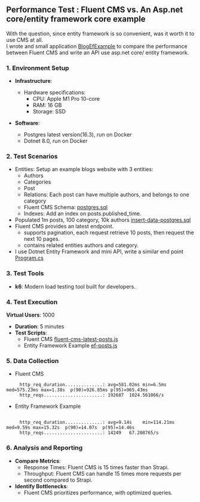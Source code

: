 ## Performance Test : Fluent CMS vs. An Asp.net core/entity framework core example 
With the question, since entity framework is so convenient, was it worth it to use CMS at all.   
I wrote and small application [BlogEfExample](..%2Fserver%2FBlogEfExample) to compare the performance between Fluent CMS
and write an API use asp.net core/ entity framework.

### 1. **Environment Setup**
- **Infrastructure**:
    - Hardware specifications:
        - CPU: Apple M1 Pro 10-core
        - RAM: 16 GB
        - Storage: SSD

- **Software**:
    - Postgres latest version(16.3), run on Docker
    - Dotnet 8.0, run on Docker

### 2. **Test Scenarios**
- Entities: Setup an example blogs website with 3 entities:
  - Authors
  - Categories
  - Post 
  - Relations: Each post can have multiple authors, and belongs to one category
  - Fluent CMS  Schema: [postgres.sql](..%2Fserver%2Fexample-schema%2Fpostgres.sql)
  - Indexes: Add an index on posts.published_time. 
- Populated 1m posts, 100 category, 10k authors  [insert-data-postgres.sql](..%2Fserver%2Fexample-schema%2Finsert-data-postgres.sql)
- Fluent CMS provides an latest endpoint.
  - supports pagination, each request retrieve 10 posts, then request the next 10 pages.
  - contains related entities authors and category.
- I use Dotnet Entity Framework and mini API, write a similar end point [Program.cs](..%2Fserver%2FBlogEfExample%2FProgram.cs)
### 3. **Test Tools**
- **k6**: Modern load testing tool built for developers.
### 4. **Test Execution**
**Virtual Users**: 1000
- **Duration**: 5 minutes
- **Test Scripts**: 
  - Fluent CMS [fluent-cms-latest-posts.js](..%2Fserver%2Fk6_test_scripts%2Ffluent-cms-latest-posts.js)
  - Entity Framework Example [ef-posts.js](..%2Fserver%2Fk6_test_scripts%2Fef-posts.js)
### 5. **Data Collection**
- Fluent CMS
```
     http_req_duration..............: avg=581.02ms min=6.5ms    med=575.23ms max=1.38s  p(90)=926.85ms p(95)=965.43ms
     http_reqs......................: 192687  1024.561066/s

```
- Entity Framework Example 
```

     http_req_duration..............: avg=9.14s    min=114.21ms med=9.59s max=15.32s  p(90)=14.07s  p(95)=14.46s
     http_reqs......................: 14249   67.208765/s
```
### 6. **Analysis and Reporting**

- **Compare Metrics**:
    - Response Times: Fluent CMS is 15 times faster than Strapi.
    - Throughput: Fluent CMS can handle 15 times more requests per second compared to Strapi.
- **Identify Bottlenecks**:
    - Fluent CMS prioritizes performance, with optimized queries.